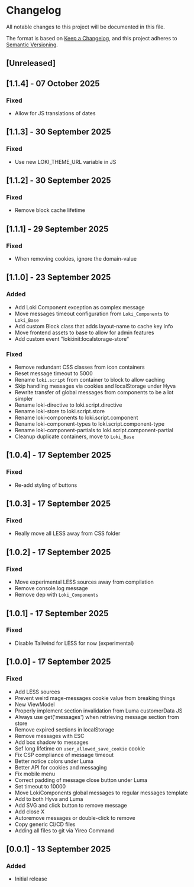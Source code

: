 # Changelog
All notable changes to this project will be documented in this file.

The format is based on [Keep a Changelog](https://keepachangelog.com/en/1.0.0/),
and this project adheres to [Semantic Versioning](https://semver.org/spec/v2.0.0.html).

## [Unreleased]

## [1.1.4] - 07 October 2025
### Fixed
- Allow for JS translations of dates

## [1.1.3] - 30 September 2025
### Fixed
- Use new LOKI_THEME_URL variable in JS

## [1.1.2] - 30 September 2025
### Fixed
- Remove block cache lifetime

## [1.1.1] - 29 September 2025
### Fixed
- When removing cookies, ignore the domain-value

## [1.1.0] - 23 September 2025
### Added
- Add Loki Component exception as complex message
- Move messages timeout configuration from `Loki_Components` to `Loki_Base`
- Add custom Block class that adds layout-name to cache key info
- Move frontend assets to base to allow for admin features
- Add custom event "loki:init:localstorage-store"

### Fixed
- Remove redundant CSS classes from icon containers
- Reset message timeout to 5000
- Rename `loki.script` from container to block to allow caching
- Skip handling messages via cookies and localStorage under Hyva
- Rewrite transfer of global messages from components to be a lot simpler
- Rename loki-directive to loki.script.directive
- Rename loki-store to loki.script.store
- Rename loki-components to loki.script.component
- Rename loki-component-types to loki.script.component-type
- Rename loki-component-partials to loki.script.component-partial
- Cleanup duplicate containers, move to `Loki_Base`

## [1.0.4] - 17 September 2025
### Fixed
- Re-add styling of buttons

## [1.0.3] - 17 September 2025
### Fixed
- Really move all LESS away from CSS folder

## [1.0.2] - 17 September 2025
### Fixed
- Move experimental LESS sources away from compilation
- Remove console.log message
- Remove dep with `Loki_Components`

## [1.0.1] - 17 September 2025
### Fixed
- Disable Tailwind for LESS for now (experimental)

## [1.0.0] - 17 September 2025
### Fixed
- Add LESS sources
- Prevent weird mage-messages cookie value from breaking things
- New ViewModel
- Properly implement section invalidation from Luma customerData JS
- Always use get('messages') when retrieving message section from store
- Remove expired sections in localStorage
- Remove messages with ESC
- Add box shadow to messages
- Sef long lifetime on `user_allowed_save_cookie` cookie
- Fix CSP compliance of message timeout
- Better notice colors under Luma
- Better API for cookies and messaging
- Fix mobile menu
- Correct padding of message close button under Luma
- Set timeout to 10000
- Move LokiComponents global messages to regular messages template
- Add to both Hyva and Luma
- Add SVG and click button to remove message
- Add close X
- Autoremove messages or double-click to remove
- Copy generic CI/CD files
- Adding all files to git via Yireo Command

## [0.0.1] - 13 September 2025
### Added
- Initial release

